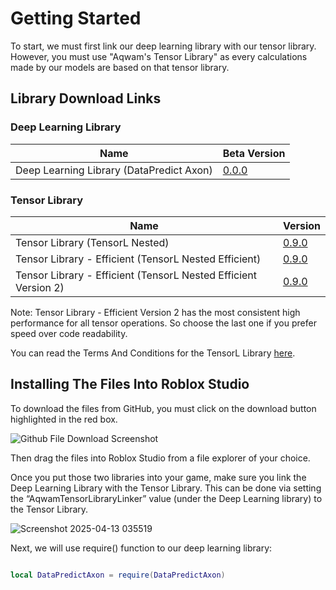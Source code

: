 # Getting Started

To start, we must first link our deep learning library with our tensor library. However, you must use "Aqwam's Tensor Library" as every calculations made by our models are based on that tensor library.

## Library Download Links 

### Deep Learning Library

| Name                                        | Beta Version                                                                                            | 
|---------------------------------------------|---------------------------------------------------------------------------------------------------------|
| Deep Learning Library (DataPredict Axon)    | [0.0.0](https://github.com/AqwamCreates/DataPredict-Axon/blob/main/module_scripts/DataPredictAxon.rbxm) | 

### Tensor Library

| Name                                                                          | Version
|-------------------------------------------------------------------------------|----------------------------------------------------------------------------------------------------------------|
| Tensor Library (TensorL Nested)                                               | [0.9.0](https://github.com/AqwamCreates/TensorL/blob/main/TensorL_Table_Nested.lua)                            |
| Tensor Library - Efficient (TensorL Nested Efficient)                         | [0.9.0](https://github.com/AqwamCreates/TensorL/blob/main/TensorL_Table_Nested_Efficient.lua)                  |
| Tensor Library - Efficient (TensorL Nested Efficient Version 2)               | [0.9.0](https://github.com/AqwamCreates/TensorL/blob/main/TensorL_Table_Nested_Efficient_Version_2.lua)        |

Note: Tensor Library - Efficient Version 2 has the most consistent high performance for all tensor operations. So choose the last one if you prefer speed over code readability.

You can read the Terms And Conditions for the TensorL Library [here](https://github.com/AqwamCreates/TensorL/blob/main/docs/TermsAndConditions.md).

## Installing The Files Into Roblox Studio

To download the files from GitHub, you must click on the download button highlighted in the red box.

![Github File Download Screenshot](https://github.com/AqwamCreates/DataPredict/assets/67371914/b921d568-81b9-4f47-8a96-e0ab0316a4fe)

Then drag the files into Roblox Studio from a file explorer of your choice.

Once you put those two libraries into your game, make sure you link the Deep Learning Library with the Tensor Library. This can be done via setting the “AqwamTensorLibraryLinker” value (under the Deep Learning library) to the Tensor Library.

![Screenshot 2025-04-13 035519](https://github.com/user-attachments/assets/a9e48d14-608f-42bd-9eed-d2e6ea1d8b33)

Next, we will use require() function to our deep learning library:

```lua

local DataPredictAxon = require(DataPredictAxon) 

```

